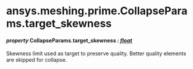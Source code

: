 <a id="ansys-meshing-prime-collapseparams-target-skewness"></a>

# ansys.meshing.prime.CollapseParams.target_skewness

<a id="ansys.meshing.prime.CollapseParams.target_skewness"></a>

#### *property* CollapseParams.target_skewness *: [float](https://docs.python.org/3.11/library/functions.html#float)*

Skewness limit used as target to preserve quality. Better quality elements are skipped for collapse.

<!-- !! processed by numpydoc !! -->
